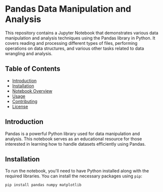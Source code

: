 # Pandas Data Manipulation and Analysis

This repository contains a Jupyter Notebook that demonstrates various data manipulation and analysis techniques using the Pandas library in Python. It covers reading and processing different types of files, performing operations on data structures, and various other tasks related to data wrangling and analysis.

## Table of Contents

- [Introduction](#introduction)
- [Installation](#installation)
- [Notebook Overview](#notebook-overview)
- [Usage](#usage)
- [Contributing](#contributing)
- [License](#license)

## Introduction

Pandas is a powerful Python library used for data manipulation and analysis. This notebook serves as an educational resource for those interested in learning how to handle datasets efficiently using Pandas.

## Installation

To run the notebook, you'll need to have Python installed along with the required libraries. You can install the necessary packages using `pip`:

```bash
pip install pandas numpy matplotlib
